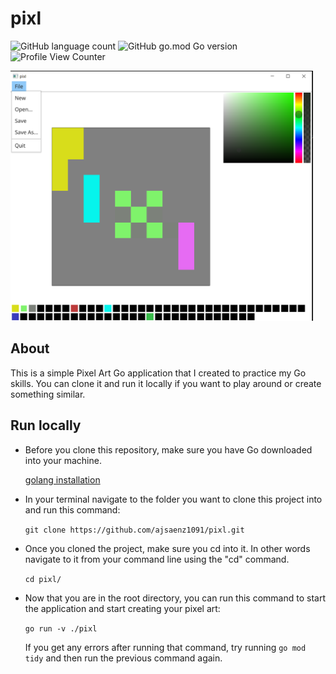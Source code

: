 # pixl
![GitHub language count](https://img.shields.io/github/languages/count/ajsaenz1091/pixl) ![GitHub go.mod Go version](https://img.shields.io/github/go-mod/go-version/ajsaenz1091/pixl?color=red) ![Profile View Counter](https://komarev.com/ghpvc/?username=ajsaenz1091)

<img src="images/pixl2.PNG" height="400">

## About

This is a simple Pixel Art Go application that I created to practice my Go skills. You can clone it and run it locally if you want to play around or create something similar.

## Run locally

- Before you clone this repository, make sure you have Go downloaded into your machine.

  [golang installation](https://go.dev/dl/)

- In your terminal navigate to the folder you want to clone this project into and run this command: 

  `git clone https://github.com/ajsaenz1091/pixl.git`
  
- Once you cloned the project, make sure you cd into it. In other words navigate to it from your command line using the "cd" command.

  `cd pixl/`
  
- Now that you are in the root directory, you can run this command to start the application and start creating your pixel art:

  `go run -v ./pixl`
  
  If you get any errors after running that command, try running `go mod tidy` and then run the previous command again. 
